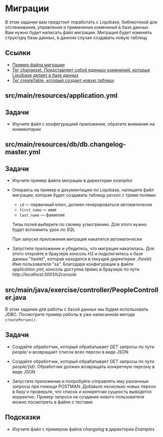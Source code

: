 # Миграции

В этом задании вам предстоит поработать с Liquibase, библиотекой для отслеживания, управления и применения изменений в базе данных. Вам нужно будет написать файл миграции. Миграция будет изменять структуру базы данных, в данном случае создавать новую таблицу
## Ссылки

* [Пример файла миграции](https://docs.liquibase.com/concepts/changelogs/yaml-format.html)
* [Тег changeset. Представляет собой единицу изменений, которые Liquibase делает в базе данных](https://docs.liquibase.com/concepts/basic/changeset.html)
* [Тег createTable, который создает новую таблицу](https://docs.liquibase.com/change-types/community/create-table.html)

## src/main/resources/application.yml

## Задачи

* Изучите файл с конфигурацией приложения, обратите внимание на комментарии

## src/main/resources/db/db.changelog-master.yml

## Задачи

* Изучите пример файла миграции в директории *examples*

* Опираясь на пример и документацию по Liquibase, напишите файл миграции, которая будет создавать таблицу *person* с тремя полями:

  * `id` — первичный ключ, должен генерироваться автоматически
  * `first_name` — имя
  * `last_name` — фамилия

  Типы полей выберите по своему усмотрению. Для этого нужно будет вспомнить урок по SQL

  При запуске приложения миграция накатится автоматически

* Запустите приложение и убедитесь, что миграция накатилась. Для этого откройте в браузере консоль Н2 и подключитесь к базе данных "hexlet", которая находится в текущей директории *./hexlet*. Имя пользователя "sa". Благодаря конфигурации в файле *application.yml*, консоль доступна прямо в браузере по пути *http://localhost:5001/h2console*

## src/main/java/exercise/controller/PeopleController.java

В этом задании для работы с базой данных мы будем использовать JDBC. Посмотрите пример работы в уже написанном методе `createPerson()`.

## Задачи

* Создайте обработчик, который обрабатывает GET запросы по пути *people/* и возвращает список всех персон в виде JSON

* Создайте обработчик, который обрабатывает GET запросы по пути *people/{id}*. Обработчик должен возвращать конкретную персону в виде JSON

* Запустите приложение и попробуйте отправлять ему различные запросы при помощи POSTMAN. Добавьте несколько новых персон в базу и проверьте, что список и конкретная сущность выводятся корректно. Пример запроса на создание нового пользователя можно посмотреть в файле с тестами

## Подсказки

* Изучите файл с примером файла *changelog* в директории *Examples*
